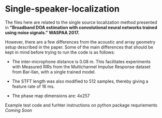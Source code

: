 # Single-speaker-localization

The files here are related to the single source localization method presented in **"Broadband DOA estimation with convolutional neural networks trained using noise signals." WASPAA 2017.** 

However, there are a few differences from the acoustic and array geometry setup described in the paper. Some of the main differences that should be kept in mind before trying to run the code is as follows:

- The inter-microphone distance is 0.08 m. This facilitates experiments with Measured RIRs from the Multichannel Impulse Response dataset from Bar-Ilan, with a single trained model.

- The STFT length was also modified to 512 samples, thereby giving a feature rate of 16 ms. 

- The phase map dimensions are: 4x257

Example test code and furhter instructions on python package requriements *Coming Soon*
